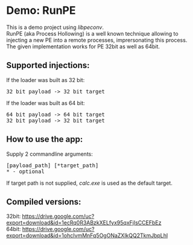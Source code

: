 # Demo: RunPE
This is a demo project using _libpeconv_.<br/>
RunPE (aka Process Hollowing) is a well known technique allowing to injecting a new PE into a remote processes, imprersonating this process.
The given implementation works for PE 32bit as well as 64bit.<br/>

Supported injections:
-
If the loader was built as 32 bit:
<pre>
32 bit payload -> 32 bit target
</pre>
If the loader was built as 64 bit:
<pre>
64 bit payload -> 64 bit target
32 bit payload -> 32 bit target
</pre>

How to use the app:
-
Supply 2 commandline arguments:
<pre>
[payload_path] [*target_path]
* - optional
</pre>
If target path is not supplied, _calc.exe_ is used as the default target.

Compiled versions:
-
32bit: https://drive.google.com/uc?export=download&id=1ecRq0R3ABzkXELfyx95qxFjIsCCEFbEz <br/>
64bit: https://drive.google.com/uc?export=download&id=1ohcIvmMnFq5OgONaZXlkQQ2TkmJbpLhl <br/>
